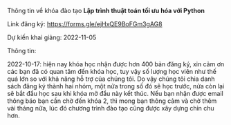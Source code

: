 Thông tin về khóa đào tạo **Lập trình thuật toán tối ưu hóa với Python**

Link đăng ký: https://forms.gle/ejHxQE9BoFGm3gAG8

Dự kiến khai giảng: 2022-11-05

Thông tin:

2022-10-17: hiện nay khóa học nhận được hơn 400 bản đăng ký, xin cảm ơn các bạn đã có quan tâm đến khóa học, tuy vậy số lượng học viên như thế quá lớn so với khả năng hỗ trợ của chúng tôi. Do vậy chúng tôi chia danh sách đăng ký thành hai nhóm, một nửa trong số đó sẽ học trước, nửa còn lại sẽ bắt đầu học sau khi khóa mở đầu này kết thúc. Nếu bạn nhận được email thông báo bạn cần chờ đến khóa 2, thì mong bạn thông cảm và chờ thêm vài tháng nữa, lúc đó chương trình đào tạo cũng được xây dựng chỉn chu hơn.
